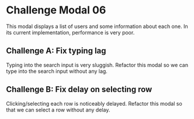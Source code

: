 # Challenge Modal 06

This modal displays a list of users and some information about each one. In its current implementation, performance is very poor.

## Challenge A: Fix typing lag

Typing into the search input is very sluggish. Refactor this modal so we can type into the search input without any lag.

## Challenge B: Fix delay on selecting row

Clicking/selecting each row is noticeably delayed. Refactor this modal so that we can select a row without any delay.
